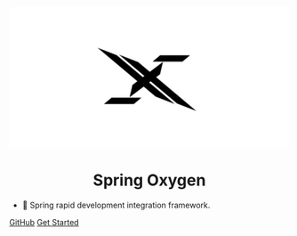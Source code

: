 ![logo](assets/images/oxygen-logo.png)

<h1 align="center" style="font-weight: bold">
    Spring Oxygen
</h1>

- 🦄 Spring rapid development integration framework.

<div class="buttons">
  <a href="https://github.com/isxcode/spring-oxygen/" target="_blank"><span>GitHub</span></a>
  <a href="#/en-us/README.md"><span>Get Started</span></a>
</div>
